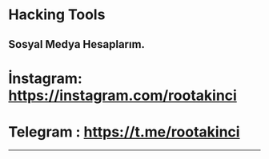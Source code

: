 # Hacking Tools

Sosyal Medya Hesaplarım.
--------------------------------------------------------------------------
# İnstagram: https://instagram.com/rootakinci
# Telegram : https://t.me/rootakinci
--------------------------------------------------------------------------